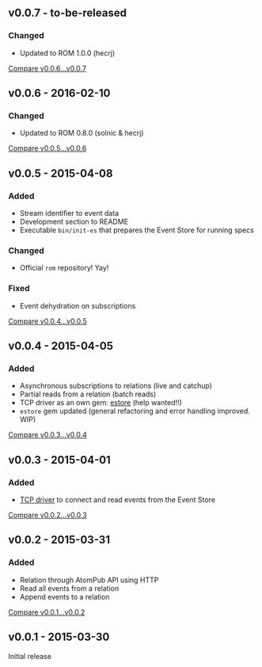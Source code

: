 ## v0.0.7 - to-be-released

### Changed

* Updated to ROM 1.0.0 (hecrj)

[Compare v0.0.6...v0.0.7](https://github.com/rom-rb/rom-event_store/compare/v0.0.6...HEAD)

## v0.0.6 - 2016-02-10

### Changed

* Updated to ROM 0.8.0 (solnic & hecrj)

[Compare v0.0.5...v0.0.6](https://github.com/rom-rb/rom-event_store/compare/v0.0.5...v0.0.6)

## v0.0.5 - 2015-04-08

### Added

* Stream identifier to event data
* Development section to README
* Executable `bin/init-es` that prepares the Event Store for running specs

### Changed

* Official `rom` repository! Yay!

### Fixed

* Event dehydration on subscriptions

[Compare v0.0.4...v0.0.5](https://github.com/rom-rb/rom-event_store/compare/v0.0.4...v0.0.5)

## v0.0.4 - 2015-04-05

### Added

* Asynchronous subscriptions to relations (live and catchup)
* Partial reads from a relation (batch reads)
* TCP driver as an own gem: [estore](https://github.com/eventstore-rb/estore) (help wanted!!)
* `estore` gem updated (general refactoring and error handling improved. WIP)

[Compare v0.0.3...v0.0.4](https://github.com/rom-rb/rom-event_store/compare/v0.0.3...v0.0.4)

## v0.0.3 - 2015-04-01

### Added

* [TCP driver](https://github.com/mathieuravaux/eventstore-ruby) to connect and read events from the Event Store

[Compare v0.0.2...v0.0.3](https://github.com/rom-rb/rom-event_store/compare/v0.0.2...v0.0.3)

## v0.0.2 - 2015-03-31

### Added

* Relation through AtomPub API using HTTP
* Read all events from a relation
* Append events to a relation

[Compare v0.0.1...v0.0.2](https://github.com/rom-rb/rom-event_store/compare/v0.0.1...v0.0.2)

## v0.0.1 - 2015-03-30

Initial release
